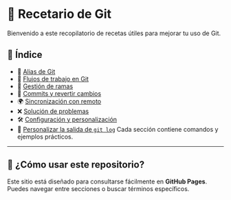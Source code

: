 # 📘 Recetario de Git

Bienvenido a este recopilatorio de recetas útiles para mejorar tu uso de Git.

## 📂 Índice
- 📌 [Alias de Git](aliases.md)
- 🔄 [Flujos de trabajo en Git](workflow.md)
- 🌿 [Gestión de ramas](branches.md)
- 📝 [Commits y revertir cambios](commits.md)
- 🌍 [Sincronización con remoto](push_pull.md)
- ❌ [Solución de problemas](troubleshooting.md)
- 🛠️ [Configuración y personalización](config.md)
- 📌 [Personalizar la salida de `git log`](log.md)
Cada sección contiene comandos y ejemplos prácticos.

---

## 🚀 ¿Cómo usar este repositorio?
Este sitio está diseñado para consultarse fácilmente en **GitHub Pages**. Puedes navegar entre secciones o buscar términos específicos.

